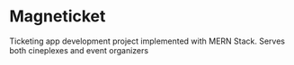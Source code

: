 # Magneticket
 Ticketing app development project implemented with MERN Stack. Serves both cineplexes and event organizers
